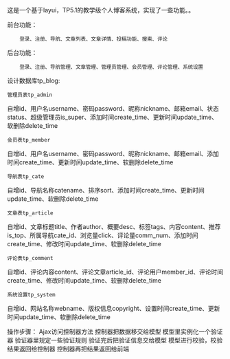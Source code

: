 这是一个基于layui，TP5.1的教学级个人博客系统，实现了一些功能。。

前台功能：

		登录、注册、导航、文章列表、文章详情、投稿功能、搜索、评论
后台功能：

		登录、注册、导航管理、文章管理、管理员管理、会员管理、评论管理、系统设置

设计数据库tp_blog:

	管理员表tp_admin
自增id、用户名username、密码password、昵称nickname、邮箱email、状态status、超级管理员is_super、添加时间create_time、更新时间update_time、软删除delete_time
	
	会员表tp_member
自增id、用户名username、密码password、昵称nickname、邮箱email、添加时间create_time、更新时间update_time、软删除delete_time

	导航表tp_cate
自增id、导航名称catename、排序sort、添加时间create_time、更新时间update_time、软删除delete_time

	文章表tp_article
自增id、文章标题title、作者author、概要desc、标签tags、内容content、推荐is_top、所属导航cate_id、浏览量click、评论量comm_num、添加时间create_time、修改时间update_time、软删除delete_time

	评论表tp_comment
自增id、评论内容content、评论文章article_id、评论用户member_id、评论时间create_time、修改时间update_time、软删除delete_time

	系统设置tp_system
自增id、网站名称webname、版权信息copyright、设置时间create_time、更新时间update_time、软删除delete_time

操作步骤：
Ajax访问控制器方法
控制器把数据移交给模型
模型里实例化一个验证器
验证器里规定一些验证规则
验证完后把验证信息交给模型
模型进行校验，校验结果返回给控制器
控制器再把结果返回给前端

